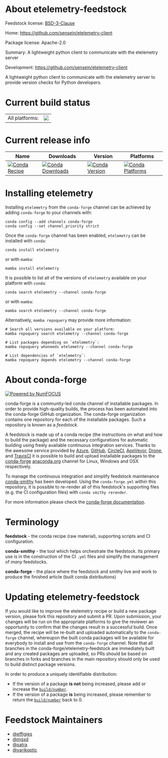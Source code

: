 About etelemetry-feedstock
==========================

Feedstock license: [BSD-3-Clause](https://github.com/conda-forge/etelemetry-feedstock/blob/main/LICENSE.txt)

Home: https://github.com/sensein/etelemetry-client

Package license: Apache-2.0

Summary: A lightweight python client to communicate with the etelemetry server

Development: https://github.com/sensein/etelemetry-client

A lightweight python client to communicate with the etelemetry server
to provide version checks for Python developers.


Current build status
====================


<table><tr><td>All platforms:</td>
    <td>
      <a href="https://dev.azure.com/conda-forge/feedstock-builds/_build/latest?definitionId=7913&branchName=main">
        <img src="https://dev.azure.com/conda-forge/feedstock-builds/_apis/build/status/etelemetry-feedstock?branchName=main">
      </a>
    </td>
  </tr>
</table>

Current release info
====================

| Name | Downloads | Version | Platforms |
| --- | --- | --- | --- |
| [![Conda Recipe](https://img.shields.io/badge/recipe-etelemetry-green.svg)](https://anaconda.org/conda-forge/etelemetry) | [![Conda Downloads](https://img.shields.io/conda/dn/conda-forge/etelemetry.svg)](https://anaconda.org/conda-forge/etelemetry) | [![Conda Version](https://img.shields.io/conda/vn/conda-forge/etelemetry.svg)](https://anaconda.org/conda-forge/etelemetry) | [![Conda Platforms](https://img.shields.io/conda/pn/conda-forge/etelemetry.svg)](https://anaconda.org/conda-forge/etelemetry) |

Installing etelemetry
=====================

Installing `etelemetry` from the `conda-forge` channel can be achieved by adding `conda-forge` to your channels with:

```
conda config --add channels conda-forge
conda config --set channel_priority strict
```

Once the `conda-forge` channel has been enabled, `etelemetry` can be installed with `conda`:

```
conda install etelemetry
```

or with `mamba`:

```
mamba install etelemetry
```

It is possible to list all of the versions of `etelemetry` available on your platform with `conda`:

```
conda search etelemetry --channel conda-forge
```

or with `mamba`:

```
mamba search etelemetry --channel conda-forge
```

Alternatively, `mamba repoquery` may provide more information:

```
# Search all versions available on your platform:
mamba repoquery search etelemetry --channel conda-forge

# List packages depending on `etelemetry`:
mamba repoquery whoneeds etelemetry --channel conda-forge

# List dependencies of `etelemetry`:
mamba repoquery depends etelemetry --channel conda-forge
```


About conda-forge
=================

[![Powered by
NumFOCUS](https://img.shields.io/badge/powered%20by-NumFOCUS-orange.svg?style=flat&colorA=E1523D&colorB=007D8A)](https://numfocus.org)

conda-forge is a community-led conda channel of installable packages.
In order to provide high-quality builds, the process has been automated into the
conda-forge GitHub organization. The conda-forge organization contains one repository
for each of the installable packages. Such a repository is known as a *feedstock*.

A feedstock is made up of a conda recipe (the instructions on what and how to build
the package) and the necessary configurations for automatic building using freely
available continuous integration services. Thanks to the awesome service provided by
[Azure](https://azure.microsoft.com/en-us/services/devops/), [GitHub](https://github.com/),
[CircleCI](https://circleci.com/), [AppVeyor](https://www.appveyor.com/),
[Drone](https://cloud.drone.io/welcome), and [TravisCI](https://travis-ci.com/)
it is possible to build and upload installable packages to the
[conda-forge](https://anaconda.org/conda-forge) [anaconda.org](https://anaconda.org/)
channel for Linux, Windows and OSX respectively.

To manage the continuous integration and simplify feedstock maintenance
[conda-smithy](https://github.com/conda-forge/conda-smithy) has been developed.
Using the ``conda-forge.yml`` within this repository, it is possible to re-render all of
this feedstock's supporting files (e.g. the CI configuration files) with ``conda smithy rerender``.

For more information please check the [conda-forge documentation](https://conda-forge.org/docs/).

Terminology
===========

**feedstock** - the conda recipe (raw material), supporting scripts and CI configuration.

**conda-smithy** - the tool which helps orchestrate the feedstock.
                   Its primary use is in the construction of the CI ``.yml`` files
                   and simplify the management of *many* feedstocks.

**conda-forge** - the place where the feedstock and smithy live and work to
                  produce the finished article (built conda distributions)


Updating etelemetry-feedstock
=============================

If you would like to improve the etelemetry recipe or build a new
package version, please fork this repository and submit a PR. Upon submission,
your changes will be run on the appropriate platforms to give the reviewer an
opportunity to confirm that the changes result in a successful build. Once
merged, the recipe will be re-built and uploaded automatically to the
`conda-forge` channel, whereupon the built conda packages will be available for
everybody to install and use from the `conda-forge` channel.
Note that all branches in the conda-forge/etelemetry-feedstock are
immediately built and any created packages are uploaded, so PRs should be based
on branches in forks and branches in the main repository should only be used to
build distinct package versions.

In order to produce a uniquely identifiable distribution:
 * If the version of a package **is not** being increased, please add or increase
   the [``build/number``](https://docs.conda.io/projects/conda-build/en/latest/resources/define-metadata.html#build-number-and-string).
 * If the version of a package **is** being increased, please remember to return
   the [``build/number``](https://docs.conda.io/projects/conda-build/en/latest/resources/define-metadata.html#build-number-and-string)
   back to 0.

Feedstock Maintainers
=====================

* [@effigies](https://github.com/effigies/)
* [@mgxd](https://github.com/mgxd/)
* [@satra](https://github.com/satra/)
* [@yarikoptic](https://github.com/yarikoptic/)

